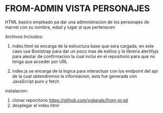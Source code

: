 # FROM-ADMIN VISTA PERSONAJES

HTML basico empleado pa dar una administracion de los personajes de marvel con su nombre, edad y lugar al que pertenecen

Archivos Incluidos:

1. index.html
  se encarga de la estructura base que sera cargada, en este caso use Bootstrap para dar un poco mas de estilos y la libreria alertifyjs para alestar de confirmacion la cual inclui en el repositorio para que no tenga que acceder por URL

3. index.js
   se encarga de la logica para interactuar con los endpoint del api de la cual obtendremos la informacion, esta fue generada con JavaScript puro y fetch

instalacion: 

1. clonar repocitorio https://github.com/yuberalx/from-pr.git
2. desplegar el index.html
